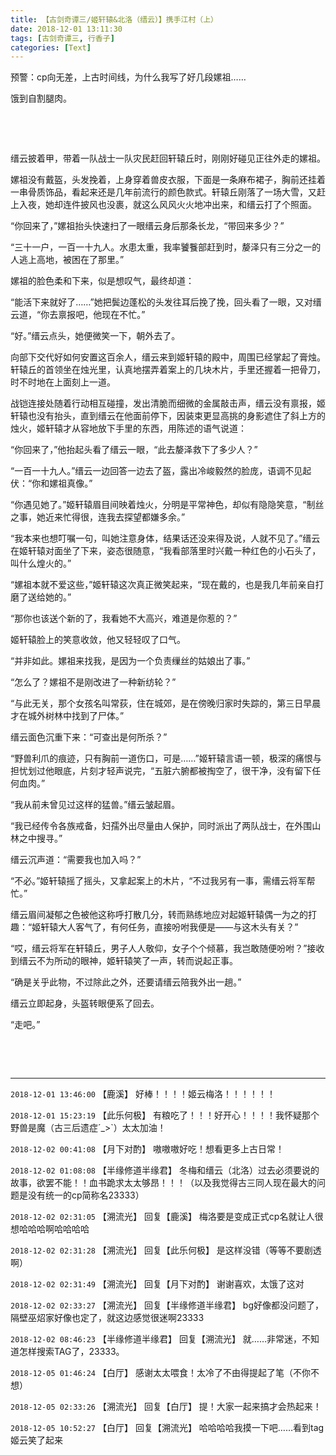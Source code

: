 ```yaml
---
title: 【古剑奇谭三/姬轩辕&北洛（缙云）】携手江村（上）
date: 2018-12-01 13:11:30
tags: [古剑奇谭三, 行香子]
categories: [Text]
---
```


<p>预警：cp向无差，上古时间线，为什么我写了好几段嫘祖……</p> 
<p>饿到自割腿肉。</p> 
<p>&nbsp;</p> 
<p>&nbsp;</p> 
<p>缙云披着甲，带着一队战士一队灾民赶回轩辕丘时，刚刚好碰见正往外走的嫘祖。</p> 
<p>嫘祖没有戴盔，头发挽着，上身穿着兽皮衣服，下面是一条麻布裙子，胸前还挂着一串骨质饰品，看起来还是几年前流行的颜色款式。轩辕丘刚落了一场大雪，又赶上入夜，她却连件披风也没裹，就这么风风火火地冲出来，和缙云打了个照面。</p> 
<p>“你回来了，”嫘祖抬头快速扫了一眼缙云身后那条长龙，“带回来多少？”</p> 
<p>“三十一户，一百一十九人。水患太重，我率饕餮部赶到时，嫠泽只有三分之一的人逃上高地，被困在了那里。”</p> 
<p>嫘祖的脸色柔和下来，似是想叹气，最终却道：</p> 
<p>“能活下来就好了……”她把鬓边蓬松的头发往耳后挽了挽，回头看了一眼，又对缙云道，“你去禀报吧，他现在不忙。”</p> 
<p>“好。”缙云点头，她便微笑一下，朝外去了。</p> 
<p>向部下交代好如何安置这百余人，缙云来到姬轩辕的殿中，周围已经掌起了膏烛。轩辕丘的首领坐在烛光里，认真地摆弄着案上的几块木片，手里还握着一把骨刀，时不时地在上面刻上一道。</p> 
<p>战铠连接处随着行动相互碰撞，发出清脆而细微的金属敲击声，缙云没有禀报，姬轩辕也没有抬头，直到缙云在他面前停下，因装束更显高挑的身影遮住了斜上方的烛火，姬轩辕才从容地放下手里的东西，用陈述的语气说道：</p> 
<p>“你回来了，”他抬起头看了缙云一眼，“此去嫠泽救下了多少人？”</p> 
<p>“一百一十九人。”缙云一边回答一边去了盔，露出冷峻毅然的脸庞，语调不见起伏：“你和嫘祖真像。”</p> 
<p>“你遇见她了。”姬轩辕眉目间映着烛火，分明是平常神色，却似有隐隐笑意，“制丝之事，她近来忙得很，连我去探望都嫌多余。”</p> 
<p>“我本来也想叮嘱一句，叫她注意身体，结果话还没来得及说，人就不见了。”缙云在姬轩辕对面坐了下来，姿态很随意，“我看部落里时兴戴一种红色的小石头了，叫什么煌火的。”</p> 
<p>“嫘祖本就不爱这些，”姬轩辕这次真正微笑起来，“现在戴的，也是我几年前亲自打磨了送给她的。”</p> 
<p>“那你也该送个新的了，我看她不大高兴，难道是你惹的？”</p> 
<p>姬轩辕脸上的笑意收敛，他又轻轻叹了口气。</p> 
<p>“并非如此。嫘祖来找我，是因为一个负责缫丝的姑娘出了事。”</p> 
<p>“怎么了？嫘祖不是刚改进了一种新纺轮？”</p> 
<p>“与此无关，那个女孩名叫常荻，住在城郊，是在傍晚归家时失踪的，第三日早晨才在城外树林中找到了尸体。”</p> 
<p>缙云面色沉重下来：“可查出是何所杀？”</p> 
<p>“野兽利爪的痕迹，只有胸前一道伤口，可是……”姬轩辕言语一顿，极深的痛恨与担忧划过他眼底，片刻才轻声说完，“五脏六腑都被掏空了，很干净，没有留下任何血肉。”</p> 
<p>“我从前未曾见过这样的猛兽。”缙云皱起眉。</p> 
<p>“我已经传令各族戒备，妇孺外出尽量由人保护，同时派出了两队战士，在外围山林之中搜寻。”</p> 
<p>缙云沉声道：“需要我也加入吗？”</p> 
<p>“不必。”姬轩辕摇了摇头，又拿起案上的木片，“不过我另有一事，需缙云将军帮忙。”</p> 
<p>缙云眉间凝郁之色被他这称呼打散几分，转而熟练地应对起姬轩辕偶一为之的打趣：“姬轩辕大人客气了，有何任务，直接吩咐我便是——与这木头有关？”</p> 
<p>“哎，缙云将军在轩辕丘，男子人人敬仰，女子个个倾慕，我岂敢随便吩咐？”接收到缙云不为所动的眼神，姬轩辕笑了一声，转而说起正事。</p> 
<p>“确是关乎此物，不过除此之外，还要请缙云陪我外出一趟。”</p> 
<p>缙云立即起身，头盔转眼便系了回去。</p> 
<p>“走吧。”</p> 
<p>&nbsp;</p> 
<p>&nbsp;</p>

<!-- more -->

---

`2018-12-01 13:46:00` 【鹿溪】 好棒！！！！姬云梅洛！！！！！！

`2018-12-01 15:23:19` 【此乐何极】 有粮吃了！！！好开心！！！！我怀疑那个野兽是魔（古三后遗症´\_>`）太太加油！

`2018-12-02 00:41:08` 【月下对酌】 嗷嗷嗷好吃！想看更多上古日常！

`2018-12-02 01:08:08` 【半缘修道半缘君】 冬梅和缙云（北洛）过去必须要说的故事，欲罢不能！！血书跪求太太够昂！！！（以及我觉得古三同人现在最大的问题是没有统一的cp简称名23333）

`2018-12-02 02:31:05` 【溯流光】 回复【鹿溪】 梅洛要是变成正式cp名就让人很想哈哈哈啊哈哈哈哈

`2018-12-02 02:31:28` 【溯流光】 回复【此乐何极】 是这样没错（等等不要剧透啊）

`2018-12-02 02:31:49` 【溯流光】 回复【月下对酌】 谢谢喜欢，太饿了这对

`2018-12-02 02:33:27` 【溯流光】 回复【半缘修道半缘君】 bg好像都没问题了，隔壁巫炤家好像也定了，就这边感觉很迷啊23333

`2018-12-02 08:46:23` 【半缘修道半缘君】 回复【溯流光】 就……非常迷，不知道怎样搜索TAG了，23333。

`2018-12-05 01:46:24` 【白厅】 感谢太太喂食！太冷了不由得提起了笔（不你不想）

`2018-12-05 02:33:26` 【溯流光】 回复【白厅】 提！大家一起来搞才会热起来！

`2018-12-05 10:52:27` 【白厅】 回复【溯流光】 哈哈哈哈我摸一下吧……看到tag姬云笑了起来
